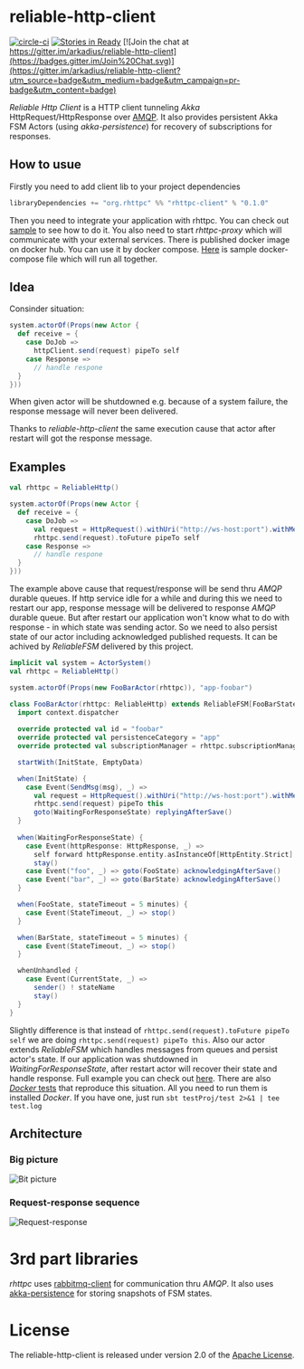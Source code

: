 # reliable-http-client

[![circle-ci](https://circleci.com/gh/arkadius/reliable-http-client/tree/master.svg?style=shield&circle-token=1287932dad2962d954d6eac289d36cb4f5a05e2b)](https://circleci.com/gh/arkadius/reliable-http-client/tree/master)
[![Stories in Ready](https://badge.waffle.io/arkadius/reliable-http-client.svg?label=ready&title=Ready)](http://waffle.io/arkadius/reliable-http-client)
[![Join the chat at https://gitter.im/arkadius/reliable-http-client](https://badges.gitter.im/Join%20Chat.svg)](https://gitter.im/arkadius/reliable-http-client?utm_source=badge&utm_medium=badge&utm_campaign=pr-badge&utm_content=badge)

*Reliable Http Client* is a HTTP client tunneling *Akka* HttpRequest/HttpResponse over [AMQP](https://en.wikipedia.org/wiki/Advanced_Message_Queuing_Protocol). It also provides persistent Akka FSM Actors (using *akka-persistence*) for recovery of subscriptions for responses.

## How to usue

Firstly you need to add client lib to your project dependencies
```sbt
libraryDependencies += "org.rhttpc" %% "rhttpc-client" % "0.1.0"
```

Then you need to integrate your application with rhttpc. You can check out [sample](https://github.com/arkadius/reliable-http-client/tree/master/sample) to see how to do it. You also need to start *rhttpc-proxy* which will communicate with your external services. There is published docker image on docker hub. You can use it by docker compose. [Here](https://github.com/arkadius/reliable-http-client/blob/master/sample/docker-compose.yml) is sample docker-compose file which will run all together.

## Idea

Consinder situation:

```scala
system.actorOf(Props(new Actor {
  def receive = {
    case DoJob =>
      httpClient.send(request) pipeTo self
    case Response =>
      // handle respone
  }
}))
```

When given actor will be shutdowned e.g. because of a system failure, the response message will never been delivered.

Thanks to *reliable-http-client* the same execution cause that actor after restart will got the response message.

## Examples

```scala
val rhttpc = ReliableHttp()

system.actorOf(Props(new Actor {
  def receive = {
    case DoJob =>
      val request = HttpRequest().withUri("http://ws-host:port").withMethod(HttpMethods.POST).withEntity(msg)
      rhttpc.send(request).toFuture pipeTo self
    case Response =>
      // handle respone
  }
}))
```

The example above cause that request/response will be send thru *AMQP* durable queues. If http service idle for a while and during this we need to restart our app, response message will be delivered to response *AMQP* durable queue.
But after restart our application won't know what to do with response - in which state was sending actor. So we need to also persist state of our actor including acknowledged published requests.
It can be achived by *ReliableFSM* delivered by this project.

```scala
implicit val system = ActorSystem()
val rhttpc = ReliableHttp()

system.actorOf(Props(new FooBarActor(rhttpc)), "app-foobar")

class FooBarActor(rhttpc: ReliableHttp) extends ReliableFSM[FooBarState, FooBarData] {
  import context.dispatcher
  
  override protected val id = "foobar"
  override protected val persistenceCategory = "app"
  override protected val subscriptionManager = rhttpc.subscriptionManager

  startWith(InitState, EmptyData)

  when(InitState) {
    case Event(SendMsg(msg), _) =>
      val request = HttpRequest().withUri("http://ws-host:port").withMethod(HttpMethods.POST).withEntity(msg)
      rhttpc.send(request) pipeTo this
      goto(WaitingForResponseState) replyingAfterSave()
  }
  
  when(WaitingForResponseState) {
    case Event(httpResponse: HttpResponse, _) =>
      self forward httpResponse.entity.asInstanceOf[HttpEntity.Strict].data.utf8String
      stay()
    case Event("foo", _) => goto(FooState) acknowledgingAfterSave()
    case Event("bar", _) => goto(BarState) acknowledgingAfterSave()
  }

  when(FooState, stateTimeout = 5 minutes) {
    case Event(StateTimeout, _) => stop()
  }

  when(BarState, stateTimeout = 5 minutes) {
    case Event(StateTimeout, _) => stop()
  }

  whenUnhandled {
    case Event(CurrentState, _) =>
      sender() ! stateName
      stay()
  }
}
```

Slightly difference is that instead of `rhttpc.send(request).toFuture pipeTo self` we are doing `rhttpc.send(request) pipeTo this`. Also our actor extends *ReliableFSM* which handles messages from queues and persist actor's state. If our application was shutdowned in *WaitingForResponseState*, after restart actor will recover their state and handle response. Full example you can check out [here](https://github.com/arkadius/reliable-http-client/blob/master/sample/sample-app/src/main/scala/rhttpc/sample/SampleApp.scala). There are also [*Docker* tests](https://github.com/arkadius/reliable-http-client/blob/master/sample/test/src/test/scala/rhttpc/test/DeliveryResponseAfterRestartWithDockerSpec.scala) that reproduce this situation. All you need to run them is installed *Docker*. If you have one, just run `sbt testProj/test 2>&1 | tee test.log`

## Architecture

### Big picture
![Bit picture](https://raw.githubusercontent.com/arkadius/reliable-http-client/images/images/rhttpc-arch.png)

### Request-response sequence

![Request-response](https://raw.githubusercontent.com/arkadius/reliable-http-client/images/images/rhttpc-request-response.png)

# 3rd part libraries

*rhttpc* uses [rabbitmq-client](https://github.com/rabbitmq/rabbitmq-java-client) for communication thru *AMQP*. It also uses [akka-persistence](https://github.com/akka/akka) for storing snapshots of FSM states.


# License

The reliable-http-client is released under version 2.0 of the [Apache License](http://www.apache.org/licenses/LICENSE-2.0).
